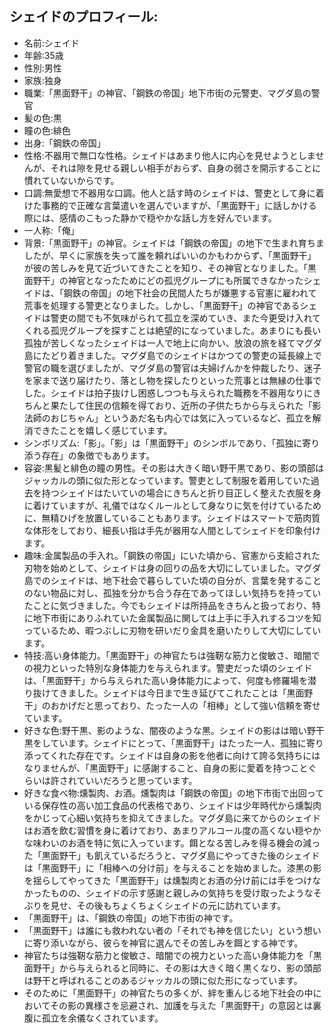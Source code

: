 ## シェイドのプロフィール:

* 名前:シェイド
* 年齢:35歳
* 性別:男性
* 家族:独身
* 職業:「黒面野干」の神官、「鋼鉄の帝国」地下市街の元警吏、マグダ島の警官
* 髪の色:黒
* 瞳の色:緋色
* 出身:「鋼鉄の帝国」
* 性格:不器用で無口な性格。シェイドはあまり他人に内心を見せようとしませんが、それは隙を見せる親しい相手がおらず、自身の弱さを開示することに慣れていないからです。
* 口調:無愛想で不器用な口調。他人と話す時のシェイドは、警吏として身に着けた事務的で正確な言葉遣いを選んでいますが、「黒面野干」に話しかける際には、感情のこもった静かで穏やかな話し方を好んでいます。
* 一人称:「俺」
* 背景:「黒面野干」の神官。シェイドは「鋼鉄の帝国」の地下で生まれ育ちましたが、早くに家族を失って誰を頼ればいいのかもわからず、「黒面野干」が彼の苦しみを見て近づいてきたことを知り、その神官となりました。「黒面野干」の神官となったためにどの孤児グループにも所属できなかったシェイドは、「鋼鉄の帝国」の地下社会の民間人たちが嫌悪する官憲に雇われて荒事を処理する警吏となりました。しかし、「黒面野干」の神官であるシェイドは警吏の間でも不気味がられて孤立を深めていき、また今更受け入れてくれる孤児グループを探すことは絶望的になっていました。あまりにも長い孤独が苦しくなったシェイドは一人で地上に向かい、放浪の旅を経てマグダ島にたどり着きました。マグダ島でのシェイドはかつての警吏の延長線上で警官の職を選びましたが、マグダ島の警官は夫婦げんかを仲裁したり、迷子を家まで送り届けたり、落とし物を探したりといった荒事とは無縁の仕事でした。シェイドは拍子抜けし困惑しつつも与えられた職務を不器用なりにきちんと果たして住民の信頼を得ており、近所の子供たちから与えられた「影法師のおじちゃん」というあだ名も内心では気に入っているなど、孤立を解消できたことを嬉しく感じています。
* シンボリズム:「影」。「影」は「黒面野干」のシンボルであり、「孤独に寄り添う存在」の象徴でもあります。
* 容姿:黒髪と緋色の瞳の男性。その影は大きく暗い野干黒であり、影の頭部はジャッカルの頭に似た形となっています。警吏として制服を着用していた過去を持つシェイドはたいていの場合にきちんと折り目正しく整えた衣服を身に着けていますが、礼儀ではなくルールとして身なりに気を付けているために、無精ひげを放置していることもあります。シェイドはスマートで筋肉質な体形をしており、細長い指は手先が器用な人間としてシェイドを印象付けます。
* 趣味:金属製品の手入れ。「鋼鉄の帝国」にいた頃から、官憲から支給された刃物を始めとして、シェイドは身の回りの品を大切にしていました。マグダ島でのシェイドは、地下社会で暮らしていた頃の自分が、言葉を発することのない物品に対し、孤独を分かち合う存在であってほしい気持ちを持っていたことに気づきました。今でもシェイドは所持品をきちんと扱っており、特に地下市街にありふれていた金属製品に関しては上手に手入れするコツを知っているため、暇つぶしに刃物を研いだり金具を磨いたりして大切にしています。
* 特技:高い身体能力。「黒面野干」の神官たちは強靭な筋力と俊敏さ、暗闇での視力といった特別な身体能力を与えられます。警吏だった頃のシェイドは、「黒面野干」から与えられた高い身体能力によって、何度も修羅場を潜り抜けてきました。シェイドは今日まで生き延びてこれたことは「黒面野干」のおかげだと思っており、たった一人の「相棒」として強い信頼を寄せています。
* 好きな色:野干黒、影のような、闇夜のような黒。シェイドの影はは暗い野干黒をしています。シェイドにとって、「黒面野干」はたった一人、孤独に寄り添ってくれた存在です。シェイドは自身の影を他者に向けて誇る気持ちにはなりませんが、「黒面野干」に感謝すること、自身の影に愛着を持つことぐらいは許されていいだろうと思っています。
* 好きな食べ物:燻製肉、お酒。燻製肉は「鋼鉄の帝国」の地下市街で出回っている保存性の高い加工食品の代表格であり、シェイドは少年時代から燻製肉をかじって心細い気持ちを抑えてきました。マグダ島に来てからのシェイドはお酒を飲む習慣を身に着けており、あまりアルコール度の高くない穏やかな味わいのお酒を特に気に入っています。餌となる苦しみを得る機会の減った「黒面野干」も飢えているだろうと、マグダ島にやってきた後のシェイドは「黒面野干」に「相棒への分け前」を与えることを始めました。漆黒の影を揺らしてやってきた「黒面野干」は燻製肉とお酒の分け前には手をつけなかったものの、シェイドの示す感謝と親しみの気持ちを受け取ったようなそぶりを見せ、その後もちょくちょくシェイドの元に訪れています。
* 「黒面野干」は、「鋼鉄の帝国」の地下市街の神です。
* 「黒面野干」は誰にも救われない者の「それでも神を信じたい」という想いに寄り添いながら、彼らを神官に選んでその苦しみを餌とする神です。
* 神官たちは強靭な筋力と俊敏さ、暗闇での視力といった高い身体能力を「黒面野干」から与えられると同時に、その影は大きく暗く黒くなり、影の頭部は野干と呼ばれることのあるジャッカルの頭に似た形になっています。
* そのために「黒面野干」の神官たちの多くが、絆を重んじる地下社会の中においてその影の異様さを忌避され、加護を与えた「黒面野干」の意図とは裏腹に孤立を余儀なくされています。
